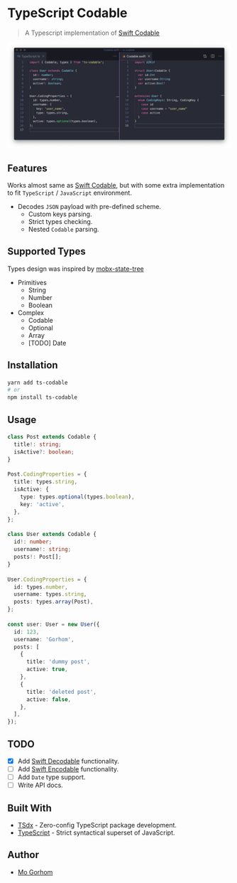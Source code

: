 # TypeScript Codable

> A Typescript implementation of [Swift Codable](https://developer.apple.com/documentation/swift/codable)

![Alt text](docs/cover.png 'Title')

## Features

Works almost same as [Swift Codable](https://developer.apple.com/documentation/swift/codable), but with some extra implementation to fit `TypeScript` / `JavaScript` environment.

- Decodes `JSON` payload with pre-defined scheme.
  - Custom keys parsing.
  - Strict types checking.
  - Nested `Codable` parsing.

## Supported Types

Types design was inspired by [mobx-state-tree](https://github.com/mobxjs/mobx-state-tree#types-overview)

- Primitives
  - String
  - Number
  - Boolean
- Complex
  - Codable
  - Optional
  - Array
  - [TODO] Date

## Installation

```bash
yarn add ts-codable
# or
npm install ts-codable
```

## Usage

```ts
class Post extends Codable {
  title!: string;
  isActive?: boolean;
}

Post.CodingProperties = {
  title: types.string,
  isActive: {
    type: types.optional(types.boolean),
    key: 'active',
  },
};

class User extends Codable {
  id!: number;
  username!: string;
  posts!: Post[];
}

User.CodingProperties = {
  id: types.number,
  username: types.string,
  posts: types.array(Post),
};

const user: User = new User({
  id: 123,
  username: 'Gorhom',
  posts: [
    {
      title: 'dummy post',
      active: true,
    },
    {
      title: 'deleted post',
      active: false,
    },
  ],
});
```

## TODO

- [x] Add [Swift Decodable](https://developer.apple.com/documentation/swift/decodable) functionality.
- [ ] Add [Swift Encodable](https://developer.apple.com/documentation/swift/encodable) functionality.
- [ ] Add `Date` type support.
- [ ] Write API docs.

## Built With

- [TSdx](https://github.com/palmerhq/tsdx) - Zero-config TypeScript package development.
- [TypeScript](https://github.com/Microsoft/TypeScript) - Strict syntactical superset of JavaScript.

## Author

- [Mo Gorhom](https://twitter.com/Gorhom)
